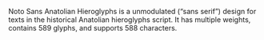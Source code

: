 Noto Sans Anatolian Hieroglyphs is a unmodulated (“sans serif”) design for texts in the historical Anatolian hieroglyphs script. It has multiple weights, contains 589 glyphs, and supports 588 characters.